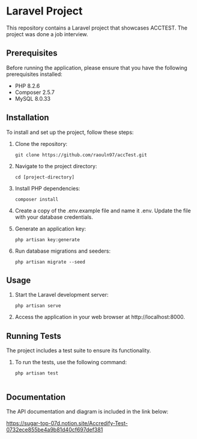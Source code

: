# Laravel Project

This repository contains a Laravel project that showcases ACCTEST. The project was done a job interview.

## Prerequisites

Before running the application, please ensure that you have the following prerequisites installed:

- PHP 8.2.6
- Composer 2.5.7
- MySQL 8.0.33

## Installation

To install and set up the project, follow these steps:

1. Clone the repository:

   ```shell
   git clone https://github.com/raouln97/accTest.git

2. Navigate to the project directory:
    
    ```shell
    cd [project-directory]

3. Install PHP dependencies:

    ```shell
    composer install

4. Create a copy of the .env.example file and name it .env. Update the file with your database credentials.

5. Generate an application key:

    ```shell
    php artisan key:generate

6. Run database migrations and seeders:

    ```shell
    php artisan migrate --seed

## Usage

1. Start the Laravel development server:

    ```shell
    php artisan serve

2. Access the application in your web browser at http://localhost:8000.


## Running Tests

The project includes a test suite to ensure its functionality.

1. To run the tests, use the following command:

    ```shell 
    php artisan test


## Documentation

The API documentation and diagram is included in the link below: 

https://sugar-top-07d.notion.site/Accredify-Test-0732ece855be4a9b81d40cf697def381

